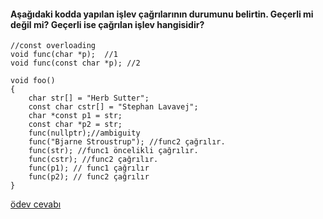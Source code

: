 #### Aşağıdaki kodda yapılan işlev çağrılarının durumunu belirtin. Geçerli mi değil mi? Geçerli ise çağrılan işlev hangisidir?

```
//const overloading
void func(char *p);  //1
void func(const char *p); //2

void foo()
{
    char str[] = "Herb Sutter";
    const char cstr[] = "Stephan Lavavej";
    char *const p1 = str;
    const char *p2 = str;
    func(nullptr);//ambiguity 
    func("Bjarne Stroustrup"); //func2 çağrılır.
    func(str); //func1 öncelikli çağrılır.
    func(cstr); //func2 çağrılır.
    func(p1); // func1 çağrılır
    func(p2); // func2 çağrılır
}
```

[ödev cevabı](https://vimeo.com/433282922)
